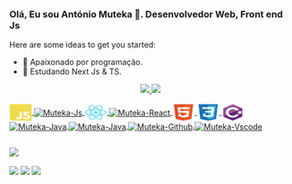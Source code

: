 ### Olá, Eu sou António Muteka 👋. Desenvolvedor Web, Front end Js 

  
Here are some ideas to get you started:

- 🔭  Apaixonado por programação.
- 🌱  Estudando Next Js & TS.
 
 
 <div align="center">
  <a href="https://github.com/Antoniopedromuteka">
  <img height="180em" src="https://github-readme-stats.vercel.app/api?username=Antoniopedromuteka&show_icons=true&theme=cobalt&include_all_commits=false&count_private=true"/>
  <img height="180em" src="https://github-readme-stats.vercel.app/api/top-langs/?username=Antoniopedromuteka&layout=compact&langs_count=7&theme=cobalt"/>
</div>

  
<div style="display: inline_block"><br>
  <img align="center" alt="Muteka-Js" height="30" width="40" src="https://raw.githubusercontent.com/devicons/devicon/master/icons/javascript/javascript-plain.svg">
   <img align="center" alt="Muteka-Js" height="30" width="40" src="https://upload.wikimedia.org/wikipedia/commons/4/4c/Typescript_logo_2020.svg">
  <img align="center" alt="Muteka-React" height="30" width="40" src="https://raw.githubusercontent.com/devicons/devicon/master/icons/react/react-original.svg">
  <img align="center" alt="Muteka-React" height="30" width="40" src="https://res.cloudinary.com/practicaldev/image/fetch/s--8sx8IYNE--/c_limit%2Cf_auto%2Cfl_progressive%2Cq_auto%2Cw_880/https://i2.wp.com/blogreact.com/wp-content/uploads/2020/10/1_htbUdWgFQ3a94PMEvBr_hQ.png%3Fresize%3D750%252C428%26ssl%3D1">
 
  <img align="center" alt="Muteka-HTML" height="30" width="40" src="https://raw.githubusercontent.com/devicons/devicon/master/icons/html5/html5-original.svg">
  <img align="center" alt="Muteka-CSS" height="30" width="40" src="https://raw.githubusercontent.com/devicons/devicon/master/icons/css3/css3-original.svg">
  
  
  <img align="center" alt="Muteka-Csharp" height="30" width="40" src="https://raw.githubusercontent.com/devicons/devicon/master/icons/csharp/csharp-original.svg">
    <img align="center" alt="Muteka-Java" height="30" width="40" src="https://pics.freeicons.io/uploads/icons/png/378554371540553613-512.png" />
  <img align="center" alt="Muteka-Java" height="30" width="40" src="https://www.vectorlogo.zone/logos/mysql/mysql-icon.svg" />

  <img align="center" alt="Muteka-Github" height="30" width="40" src="https://cdn.jsdelivr.net/gh/devicons/devicon/icons/github/github-original.svg" />
  <img align="center" alt="Muteka-Vscode" height="30" width="40" src="https://cdn.jsdelivr.net/gh/devicons/devicon/icons/vscode/vscode-original.svg" />
 


  </div>
  
   
##

<div> 
 
  <a href="https://instagram.com/pedromuteka6" target="_blank"><img src="https://img.shields.io/badge/-Instagram-%23E4405F?style=for-the-badge&logo=instagram&logoColor=white" target="_blank"></a>
  
 <a href="https://discord.gg/#1666" target="_blank"><img src="https://img.shields.io/badge/Discord-7289DA?style=for-the-badge&logo=discord&logoColor=white" target="_blank"></a> 
  <a href = "mailto:antoniomuteka2004@gmail.com"><img src="https://img.shields.io/badge/-Gmail-%23333?style=for-the-badge&logo=gmail&logoColor=white" target="_blank"></a>
  <a href="https://www.linkedin.com/in/ant%C3%B3nio-muteka-54843a229/" target="_blank"><img src="https://img.shields.io/badge/-LinkedIn-%230077B5?style=for-the-badge&logo=linkedin&logoColor=white" target="_blank"></a> 
  
</div>

  
  
